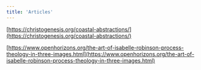 ```yaml
---
title: 'Articles'
---
```


[https://christogenesis.org/coastal-abstractions/](https://christogenesis.org/coastal-abstractions/)  
  
[https://www.openhorizons.org/the-art-of-isabelle-robinson-process-theology-in-three-images.html](https://www.openhorizons.org/the-art-of-isabelle-robinson-process-theology-in-three-images.html)
